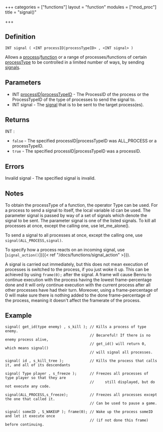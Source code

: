 +++
categories = ["functions"]
layout = "function"
modules = ["mod_proc"]
title = "signal()"

+++

## Definition

    INT signal ( <INT processID|processTypeID> , <INT signal> )

Allows a [process](#)/[function](#) or a range of processes/functions of certain [processType](#) to be controlled in a limited number of ways, by sending [signals](#).

## Parameters

- INT [processID](#)|[processTypeID](#) - The ProcessID of the process or the ProcessTypeID of the type of processes to send the signal to.
- INT signal  - The [signal](#) that is to be sent to the target process(es).

## Returns

INT :

- `false` - The specified processID|processTypeID was ALL_PROCESS or a processTypeID.
- `true`  - The specified processID|processTypeID was a processID.

## Errors

Invalid signal  - The specified signal is invalid.

## Notes

To obtain the processType of a function, the operator Type can be used. For a process to send a signal to itself, the local variable id can be used. The parameter signal is passed by way of a set of signals which denote the signal to be sent. The parameter signal is one of the listed signals. To kill all processes at once, except the calling one, use let_me_alone().

To send a signal to all processes at once, except the calling one, use `signal(ALL_PROCESS,signal)`.

To specify how a process reacts on an incoming signal, use [`signal_action()`]({{< ref "/docs/functions/signal_action" >}}).

A signal is carried out immediately, but this does not mean execution of processes is switched to the process, if you just woke it up. This can be achieved by using `frame(0);` after the signal. A frame will cause Bennu to continue execution with the process having the lowest frame-percentage done and it will only continue execution with the current process after all other processes have had their turn. Moreover, using a frame-percentage of 0 will make sure there is nothing added to the done frame-percentage of the process, meaning it doesn't affect the framerate of the process.

## Example

```
signal( get_id(type enemy) , s_kill ); // Kills a process of type enemy.
                                       // Becareful! If there is no enemy process alive,
                                       // get_id() will return 0, which means signal()
                                       // will signal all processes.

signal( id , s_kill_tree );            // Kills the process that calls it, and all of its descendants

signal( Type player , s_freeze );      // Freezes all processes of type player so that they are
                                       //     still displayed, but do not execute any code.

signal(ALL_PROCESS,s_freeze);          // Freezes all processes except the one that called it.
                                       // Can be used to pause a game.

signal( someID , S_WAKEUP ); frame(0); // Wake up the process someID and let it execute once
                                       // (if not done this frame) before continuing.
```
